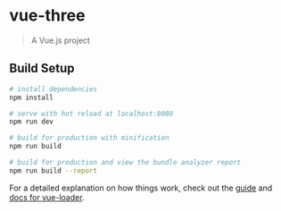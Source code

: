 # vue-three

> A Vue.js project

## Build Setup

``` bash
# install dependencies
npm install

# serve with hot reload at localhost:8080
npm run dev

# build for production with minification
npm run build

# build for production and view the bundle analyzer report
npm run build --report
```

For a detailed explanation on how things work, check out the [guide](http://vuejs-templates.github.io/webpack/) and [docs for vue-loader](http://vuejs.github.io/vue-loader).

<!-- three.module.js?325f:49764 THREE.Loader: Handlers.get() has been removed. Use LoadingManager.getHandler() instead.  -->
<!-- var loader = THREE.DefaultLoadingManager.getHandler(url) -->